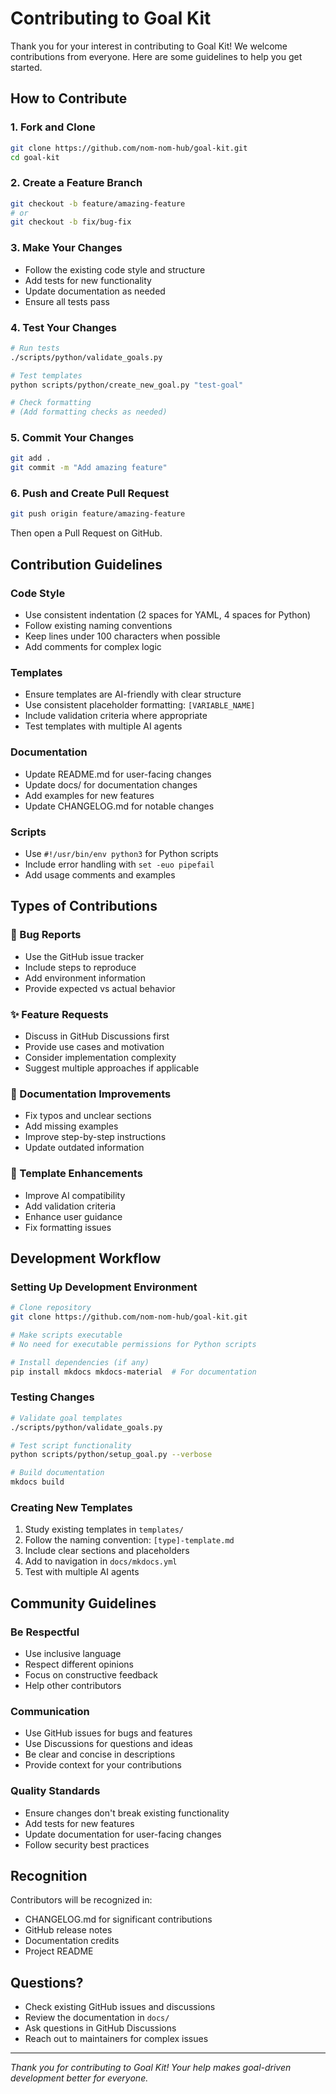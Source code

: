 # Contributing to Goal Kit

Thank you for your interest in contributing to Goal Kit! We welcome contributions from everyone. Here are some guidelines to help you get started.

## How to Contribute

### 1. Fork and Clone
```bash
git clone https://github.com/nom-nom-hub/goal-kit.git
cd goal-kit
```

### 2. Create a Feature Branch
```bash
git checkout -b feature/amazing-feature
# or
git checkout -b fix/bug-fix
```

### 3. Make Your Changes
- Follow the existing code style and structure
- Add tests for new functionality
- Update documentation as needed
- Ensure all tests pass

### 4. Test Your Changes
```bash
# Run tests
./scripts/python/validate_goals.py

# Test templates
python scripts/python/create_new_goal.py "test-goal"

# Check formatting
# (Add formatting checks as needed)
```

### 5. Commit Your Changes
```bash
git add .
git commit -m "Add amazing feature"
```

### 6. Push and Create Pull Request
```bash
git push origin feature/amazing-feature
```

Then open a Pull Request on GitHub.

## Contribution Guidelines

### Code Style
- Use consistent indentation (2 spaces for YAML, 4 spaces for Python)
- Follow existing naming conventions
- Keep lines under 100 characters when possible
- Add comments for complex logic

### Templates
- Ensure templates are AI-friendly with clear structure
- Use consistent placeholder formatting: `[VARIABLE_NAME]`
- Include validation criteria where appropriate
- Test templates with multiple AI agents

### Documentation
- Update README.md for user-facing changes
- Update docs/ for documentation changes
- Add examples for new features
- Update CHANGELOG.md for notable changes

### Scripts
- Use `#!/usr/bin/env python3` for Python scripts
- Include error handling with `set -euo pipefail`
- Add usage comments and examples

## Types of Contributions

### 🐛 Bug Reports
- Use the GitHub issue tracker
- Include steps to reproduce
- Add environment information
- Provide expected vs actual behavior

### ✨ Feature Requests
- Discuss in GitHub Discussions first
- Provide use cases and motivation
- Consider implementation complexity
- Suggest multiple approaches if applicable

### 📝 Documentation Improvements
- Fix typos and unclear sections
- Add missing examples
- Improve step-by-step instructions
- Update outdated information

### 🧪 Template Enhancements
- Improve AI compatibility
- Add validation criteria
- Enhance user guidance
- Fix formatting issues

## Development Workflow

### Setting Up Development Environment
```bash
# Clone repository
git clone https://github.com/nom-nom-hub/goal-kit.git

# Make scripts executable
# No need for executable permissions for Python scripts

# Install dependencies (if any)
pip install mkdocs mkdocs-material  # For documentation
```

### Testing Changes
```bash
# Validate goal templates
./scripts/python/validate_goals.py

# Test script functionality
python scripts/python/setup_goal.py --verbose

# Build documentation
mkdocs build
```

### Creating New Templates
1. Study existing templates in `templates/`
2. Follow the naming convention: `[type]-template.md`
3. Include clear sections and placeholders
4. Add to navigation in `docs/mkdocs.yml`
5. Test with multiple AI agents

## Community Guidelines

### Be Respectful
- Use inclusive language
- Respect different opinions
- Focus on constructive feedback
- Help other contributors

### Communication
- Use GitHub issues for bugs and features
- Use Discussions for questions and ideas
- Be clear and concise in descriptions
- Provide context for your contributions

### Quality Standards
- Ensure changes don't break existing functionality
- Add tests for new features
- Update documentation for user-facing changes
- Follow security best practices

## Recognition

Contributors will be recognized in:
- CHANGELOG.md for significant contributions
- GitHub release notes
- Documentation credits
- Project README

## Questions?

- Check existing GitHub issues and discussions
- Review the documentation in `docs/`
- Ask questions in GitHub Discussions
- Reach out to maintainers for complex issues

---

*Thank you for contributing to Goal Kit! Your help makes goal-driven development better for everyone.*